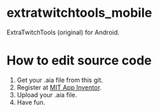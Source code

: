 # extratwitchtools_mobile
ExtraTwitchTools (original) for Android.

# How to edit source code
1. Get your .aia file from this git.
2. Register at [MIT App Inventor](https://ai2.appinventor.mit.edu).
3. Upload your .aia file.
4. Have fun.
